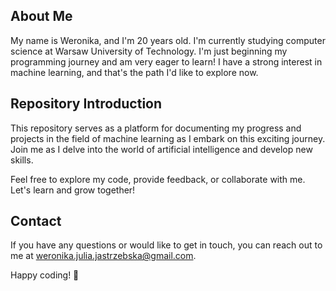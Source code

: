 ## About Me

My name is Weronika, and I'm 20 years old. I'm currently studying computer science at Warsaw University of Technology. I'm just beginning my programming journey and am very eager to learn! I have a strong interest in machine learning, and that's the path I'd like to explore now.

## Repository Introduction

This repository serves as a platform for documenting my progress and projects in the field of machine learning as I embark on this exciting journey. Join me as I delve into the world of artificial intelligence and develop new skills.

Feel free to explore my code, provide feedback, or collaborate with me. Let's learn and grow together!

## Contact

If you have any questions or would like to get in touch, you can reach out to me at [weronika.julia.jastrzebska@gmail.com](mailto:weronika.julia.jastrzebska@gmail.com).

Happy coding! 🚀
